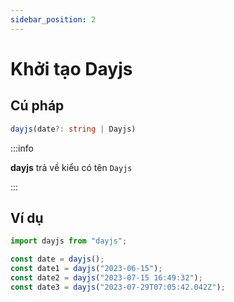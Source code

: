 ```yaml
---
sidebar_position: 2
---
```


# Khởi tạo Dayjs

## Cú pháp

```ts
dayjs(date?: string | Dayjs)
```

:::info

**dayjs** trả về kiểu có tên `Dayjs`

:::

## Ví dụ

```ts
import dayjs from "dayjs";

const date = dayjs();
const date1 = dayjs("2023-06-15");
const date2 = dayjs("2023-07-15 16:49:32");
const date3 = dayjs("2023-07-29T07:05:42.042Z");
```
